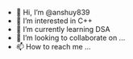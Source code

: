 - 👋 Hi, I’m @anshuy839
- 👀 I’m interested in C++
- 🌱 I’m currently learning DSA
- 💞️ I’m looking to collaborate on ...
- 📫 How to reach me ...

<!---
anshuy839/anshuy839 is a ✨ special ✨ repository because its `README.md` (this file) appears on your GitHub profile.
You can click the Preview link to take a look at your changes.
--->
